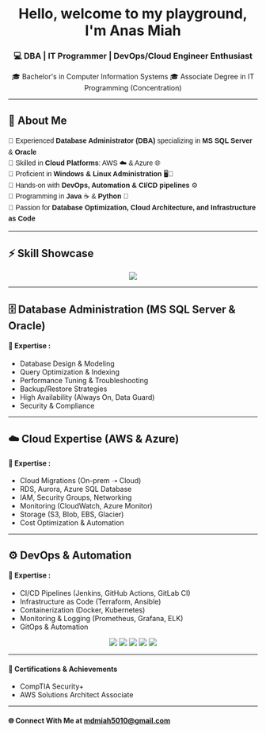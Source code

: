<!-- Fancy GitHub Profile README -->

<h1 align="center"> Hello, welcome to my playground, I'm Anas Miah </h1>
<h3 align="center">💻 DBA | IT Programmer | DevOps/Cloud Engineer Enthusiast </h3>

<p align="center">
  🎓 Bachelor's in Computer Information Systems  
  🎓 Associate Degree in IT Programming (Concentration)  
</p>

---

## 🌟 About Me
<p align="left" style="font-family: 'Century Gothic', 'Trebuchet MS', sans-serif; font-size:14px; line-height:1.6;">
🔹 Experienced <b>Database Administrator (DBA)</b> specializing in <b>MS SQL Server</b> & <b>Oracle</b><br>
🔹 Skilled in <b>Cloud Platforms</b>: AWS ☁️ & Azure 🌐<br>
🔹 Proficient in <b>Windows & Linux Administration</b> 🖥️🐧<br>
🔹 Hands-on with <b>DevOps, Automation & CI/CD pipelines</b> ⚙️<br>
🔹 Programming in <b>Java</b> ☕ & <b>Python</b> 🐍<br>
🔹 Passion for <b>Database Optimization, Cloud Architecture, and Infrastructure as Code</b>
</p>

---

## ⚡ Skill Showcase

<p align="center">
  <img src="https://readme-typing-svg.herokuapp.com?size=22&duration=4000&color=00C7B7&center=true&vCenter=true&width=600&lines=MS+SQL+Server+%7C+Oracle+DBA;AWS+%7C+Azure+Cloud;DevOps+CI%2FCD+%7C+Terraform+%7C+Ansible;IT+Programmer+%7C+Database+Optimizer" />
</p>

---

## 🗄️ Database Administration (MS SQL Server & Oracle)
<p align="center">

  
#### 🔑 Expertise :
- Database Design & Modeling  
- Query Optimization & Indexing  
- Performance Tuning & Troubleshooting  
- Backup/Restore Strategies  
- High Availability (Always On, Data Guard)  
- Security & Compliance  

---

## ☁️ Cloud Expertise (AWS & Azure)


#### 🔑 Expertise :
- Cloud Migrations (On-prem ➝ Cloud)  
- RDS, Aurora, Azure SQL Database  
- IAM, Security Groups, Networking  
- Monitoring (CloudWatch, Azure Monitor)  
- Storage (S3, Blob, EBS, Glacier)  
- Cost Optimization & Automation  

---

## ⚙️ DevOps & Automation

#### 🔑 Expertise :
- CI/CD Pipelines (Jenkins, GitHub Actions, GitLab CI)  
- Infrastructure as Code (Terraform, Ansible)  
- Containerization (Docker, Kubernetes)  
- Monitoring & Logging (Prometheus, Grafana, ELK)  
- GitOps & Automation

<p align="center">
  <img src="https://img.shields.io/badge/Jenkins-D24939?style=for-the-badge&logo=jenkins&logoColor=white&animation=glitch" />
  <img src="https://img.shields.io/badge/Terraform-844FBA?style=for-the-badge&logo=terraform&logoColor=white&animation=glitch" />
  <img src="https://img.shields.io/badge/Ansible-000000?style=for-the-badge&logo=ansible&logoColor=white&animation=glitch" />
  <img src="https://img.shields.io/badge/Docker-2496ED?style=for-the-badge&logo=docker&logoColor=white&animation=glitch" />
  <img src="https://img.shields.io/badge/Kubernetes-326CE5?style=for-the-badge&logo=kubernetes&logoColor=white&animation=glitch" />
</p> 

---

#### 🏅 Certifications & Achievements

- CompTIA Security+ 
- AWS Solutions Architect Associate
---

#### 🌐 Connect With Me at mdmiah5010@gmail.com

